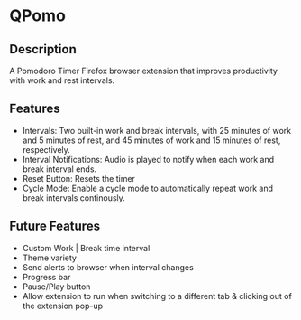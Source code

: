# QPomo

## Description
A Pomodoro Timer Firefox browser extension that improves productivity with work and rest intervals.

## Features
* Intervals: Two built-in work and break intervals, with 25 minutes of work and 5 minutes of rest, and 45 minutes of work and 15 minutes of rest, respectively.
* Interval Notifications: Audio is played to notify when each work and break interval ends. 
* Reset Button: Resets the timer
* Cycle Mode: Enable a cycle mode to automatically repeat work and break intervals continously.

## Future Features
* Custom Work | Break time interval
* Theme variety 
* Send alerts to browser when interval changes 
* Progress bar 
* Pause/Play button 
* Allow extension to run when switching to a different tab & clicking out of the extension pop-up

